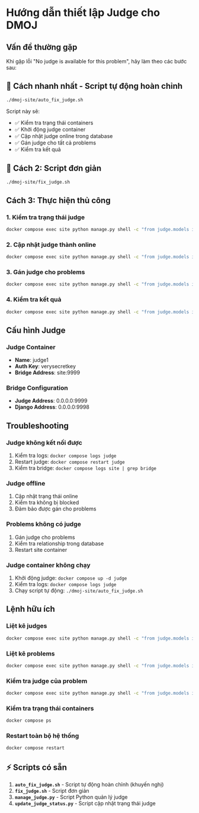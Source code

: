 # Hướng dẫn thiết lập Judge cho DMOJ

## Vấn đề thường gặp
Khi gặp lỗi "No judge is available for this problem", hãy làm theo các bước sau:

## 🚀 Cách nhanh nhất - Script tự động hoàn chỉnh
```bash
./dmoj-site/auto_fix_judge.sh
```

Script này sẽ:
- ✅ Kiểm tra trạng thái containers
- ✅ Khởi động judge container
- ✅ Cập nhật judge online trong database
- ✅ Gán judge cho tất cả problems
- ✅ Kiểm tra kết quả

## 🔧 Cách 2: Script đơn giản
```bash
./dmoj-site/fix_judge.sh
```

## Cách 3: Thực hiện thủ công

### 1. Kiểm tra trạng thái judge
```bash
docker compose exec site python manage.py shell -c "from judge.models import Judge; j = Judge.objects.first(); print('Judge:', j.name, 'Online:', j.online, 'Blocked:', j.is_blocked)"
```

### 2. Cập nhật judge thành online
```bash
docker compose exec site python manage.py shell -c "from judge.models import Judge; j = Judge.objects.first(); j.online = True; j.save(); print('Đã cập nhật judge online')"
```

### 3. Gán judge cho problems
```bash
docker compose exec site python manage.py shell -c "from judge.models import Judge, Problem; judge = Judge.objects.first(); problems = Problem.objects.all(); [p.judges.add(judge) for p in problems]; print('Đã gán judge cho', problems.count(), 'problems')"
```

### 4. Kiểm tra kết quả
```bash
docker compose exec site python manage.py shell -c "from judge.models import Problem; p = Problem.objects.first(); print('Problem:', p.name, 'Judges:', p.judges.all())"
```

## Cấu hình Judge

### Judge Container
- **Name**: judge1
- **Auth Key**: verysecretkey
- **Bridge Address**: site:9999

### Bridge Configuration
- **Judge Address**: 0.0.0.0:9999
- **Django Address**: 0.0.0.0:9998

## Troubleshooting

### Judge không kết nối được
1. Kiểm tra logs: `docker compose logs judge`
2. Restart judge: `docker compose restart judge`
3. Kiểm tra bridge: `docker compose logs site | grep bridge`

### Judge offline
1. Cập nhật trạng thái online
2. Kiểm tra không bị blocked
3. Đảm bảo được gán cho problems

### Problems không có judge
1. Gán judge cho problems
2. Kiểm tra relationship trong database
3. Restart site container

### Judge container không chạy
1. Khởi động judge: `docker compose up -d judge`
2. Kiểm tra logs: `docker compose logs judge`
3. Chạy script tự động: `./dmoj-site/auto_fix_judge.sh`

## Lệnh hữu ích

### Liệt kê judges
```bash
docker compose exec site python manage.py shell -c "from judge.models import Judge; print('Judges:', Judge.objects.all())"
```

### Liệt kê problems
```bash
docker compose exec site python manage.py shell -c "from judge.models import Problem; print('Problems:', Problem.objects.all())"
```

### Kiểm tra judge của problem
```bash
docker compose exec site python manage.py shell -c "from judge.models import Problem; p = Problem.objects.first(); print('Problem:', p.name, 'Judges:', p.judges.all())"
```

### Kiểm tra trạng thái containers
```bash
docker compose ps
```

### Restart toàn bộ hệ thống
```bash
docker compose restart
```

## ⚡ Scripts có sẵn

1. **`auto_fix_judge.sh`** - Script tự động hoàn chỉnh (khuyến nghị)
2. **`fix_judge.sh`** - Script đơn giản
3. **`manage_judge.py`** - Script Python quản lý judge
4. **`update_judge_status.py`** - Script cập nhật trạng thái judge 